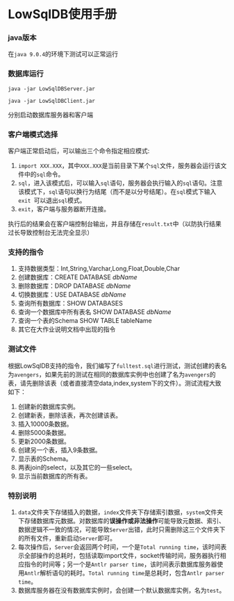 # LowSqlDB使用手册

### java版本

在`java 9.0.4`的环境下测试可以正常运行 

### 数据库运行

`java -jar LowSqlDBServer.jar`

`java -jar LowSqlDBClient.jar`

分别启动数据库服务器和客户端

### 客户端模式选择

客户端正常启动后，可以输出三个命令指定相应模式:

1. `import XXX.XXX`，其中`XXX.XXX`是当前目录下某个`sql`文件，服务器会运行该文件中的`sql`命令。
2. `sql`，进入该模式后，可以输入`sql`语句，服务器会执行输入的`sql`语句。注意该模式下，`sql`语句以换行为结尾（而不是以分号结尾）。在`sql`模式下输入`exit `可以退出`sql`模式。
3. `exit`，客户端与服务器断开连接。

执行后的结果会在客户端控制台输出，并且存储在`result.txt`中（以防执行结果过长导致控制台无法完全显示）

### 支持的指令

1. 支持数据类型：Int,String,Varchar,Long,Float,Double,Char
2. 创建数据库：CREATE DATABASE *dbName*
3. 删除数据库：DROP DATABASE *dbName*
4. 切换数据库：USE DATABASE *dbName*
5. 查询所有数据库：SHOW DATABASES
6. 查询一个数据库中所有表名 SHOW DATABASE *dbName*
7. 查询一个表的Schema SHOW TABLE tableName
8. 其它在大作业说明文档中出现的指令

### 测试文件

根据LowSqlDB支持的指令，我们编写了`fulltest.sql`进行测试，测试创建的表名为`avengers`，如果先前的测试在相同的数据库实例中也创建了名为`avengers`的表，请先删除该表（或者直接清空data,index,system下的文件）。测试流程大致如下：

1. 创建新的数据库实例。
2. 创建新表，删除该表，再次创建该表。
3. 插入10000条数据。
4. 删除5000条数据。
5. 更新2000条数据。
6. 创建另一个表，插入9条数据。
7. 显示表的Schema。
8. 两表join的select，以及其它的一些select。
9. 显示当前数据库的所有表。

### 特别说明

1. `data`文件夹下存储插入的数据，`index`文件夹下存储索引数据，`system`文件夹下存储数据库元数据。对数据库的**误操作或非法操作**可能导致元数据、索引、数据逻辑不一致的情况，可能导致`Server`出错，此时只需删除这三个文件夹下的所有文件，重新启动`Server`即可。
2. 每次操作后，`Server`会返回两个时间，一个是`Total running time`，该时间表示全部操作的总耗时，包括读取import文件，socket传输时间，服务器执行相应指令的时间等；另一个是`Antlr parser time`，该时间表示数据库服务器使用`Antlr`解析语句的耗时。`Total running time`是总耗时，包含`Antlr parser time`。
3. 数据库服务器在没有数据库实例时，会创建一个默认数据库实例，名为`test`。